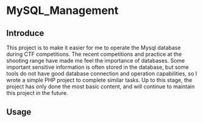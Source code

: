 # MySQL_Management
## Introduce
  This project is to make it easier for me to operate the Mysql database during CTF competitions. The recent competitions and practice at the shooting range have made me feel the importance of databases. Some important sensitive information is often stored in the database, but some tools do not have good database connection and operation capabilities, so I wrote a simple PHP project to complete similar tasks.
Up to this stage, the project has only done the most basic content, and will continue to maintain this project in the future.

## Usage
